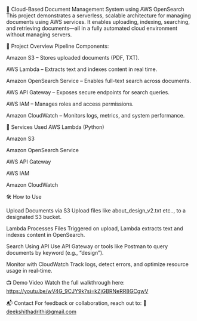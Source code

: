 📁 Cloud-Based Document Management System using AWS OpenSearch This project demonstrates a serverless, scalable architecture for managing documents using AWS services. It enables uploading, indexing, searching, and retrieving documents—all in a fully automated cloud environment without managing servers.

🚀 Project Overview Pipeline Components:

Amazon S3 – Stores uploaded documents (PDF, TXT).

AWS Lambda – Extracts text and indexes content in real time.

Amazon OpenSearch Service – Enables full-text search across documents.

AWS API Gateway – Exposes secure endpoints for search queries.

AWS IAM – Manages roles and access permissions.

Amazon CloudWatch – Monitors logs, metrics, and system performance.

🔧 Services Used AWS Lambda (Python)

Amazon S3

Amazon OpenSearch Service

AWS API Gateway

AWS IAM

Amazon CloudWatch

🛠️ How to Use

Upload Documents via S3 Upload files like about_design_v2.txt etc.., to a designated S3 bucket.

Lambda Processes Files Triggered on upload, Lambda extracts text and indexes content in OpenSearch.

Search Using API Use API Gateway or tools like Postman to query documents by keyword (e.g., “design”).

Monitor with CloudWatch Track logs, detect errors, and optimize resource usage in real-time.

📺 Demo Video Watch the full walkthrough here: https://youtu.be/wV4G_9CJY9k?si=kZjGBRNeRR8GCgwV

📬 Contact For feedback or collaboration, reach out to: 📧 deekshithadrithi@gmail.com
